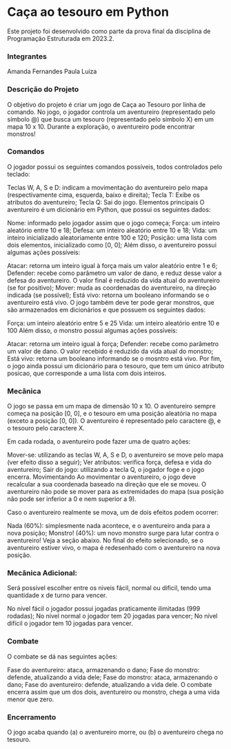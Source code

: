 # Caça ao tesouro em Python
Este projeto foi desenvolvido como parte da prova final da disciplina de Programação Estruturada em 2023.2.

### Integrantes
Amanda Fernandes
Paula Luiza

### Descrição do Projeto
O objetivo do projeto é criar um jogo de Caça ao Tesouro por linha de comando. No jogo, o jogador controla um aventureiro (representado pelo símbolo @) que busca um tesouro (representado pelo símbolo X) em um mapa 10 x 10. Durante a exploração, o aventureiro pode encontrar monstros!

### Comandos
O jogador possui os seguintes comandos possíveis, todos controlados pelo teclado:

Teclas W, A, S e D: indicam a movimentação do aventureiro pelo mapa (respectivamente cima, esquerda, baixo e direita); Tecla T: Exibe os atributos do aventureiro; Tecla Q: Sai do jogo. Elementos principais O aventureiro é um dicionário em Python, que possui os seguintes dados:

Nome: informado pelo jogador assim que o jogo começa; Força: um inteiro aleatório entre 10 e 18; Defesa: um inteiro aleatório entre 10 e 18; Vida: um inteiro inicializado aleatoriamente entre 100 e 120; Posição: uma lista com dois elementos, inicializado como [0, 0]; Além disso, o aventureiro possui algumas ações possíveis:

Atacar: retorna um inteiro igual à força mais um valor aleatório entre 1 e 6; Defender: recebe como parâmetro um valor de dano, e reduz desse valor a defesa do aventureiro. O valor final é reduzido da vida atual do aventureiro (se for positivo); Mover: muda as coordenadas do aventureiro, na direção indicada (se possível); Está vivo: retorna um booleano informando se o aventureiro está vivo. O jogo também deve ter pode gerar monstros, que são armazenados em dicionários e que possuem os seguintes dados:

Força: um inteiro aleatório entre 5 e 25 Vida: um inteiro aleatório entre 10 e 100 Além disso, o monstro possui algumas ações possíveis:

Atacar: retorna um inteiro igual à força; Defender: recebe como parâmetro um valor de dano. O valor recebido é reduzido da vida atual do monstro; Está vivo: retorna um booleano informando se o mosntro está vivo. Por fim, o jogo ainda possui um dicionário para o tesouro, que tem um único atributo posicao, que corresponde a uma lista com dois inteiros.

### Mecânica
O jogo se passa em um mapa de dimensão 10 x 10. O aventureiro sempre começa na posição [0, 0], e o tesouro em uma posição aleatória no mapa (exceto a posição [0, 0]). O aventureiro é representado pelo caractere @, e o tesouro pelo caractere X.

Em cada rodada, o aventureiro pode fazer uma de quatro ações:

Mover-se: utilizando as teclas W, A, S e D, o aventureiro se move pelo mapa (ver efeito disso a seguir); Ver atributos: verifica força, defesa e vida do aventureiro; Sair do jogo: utilizando a tecla Q, o jogador foge e o jogo encerra. Movimentando Ao movimentar o aventureiro, o jogo deve recalcular a sua coordenada baseado na direção que ele se moveu. O aventureiro não pode se mover para as extremidades do mapa (sua posição não pode ser inferior a 0 e nem superior a 9).

Caso o aventureiro realmente se mova, um de dois efeitos podem ocorrer:

Nada (60%): simplesmente nada acontece, e o aventureiro anda para a nova posição; Monstro! (40%): um novo monstro surge para lutar contra o aventureiro! Veja a seção abaixo. No final do efeito selecionado, se o aventureiro estiver vivo, o mapa é redesenhado com o aventureiro na nova posição.

### Mecânica Adicional:   
Será possivel escolher entre os niveis fácil, normal ou dificil, tendo uma quantidade x de turno para vencer. 

No nível fácil o jogador possui jogadas praticamente ilimitadas (999 rodadas);
No nível normal o jogador tem 20 jogadas para vencer;
No nível difícil o jogador tem 10 jogadas para vencer.

### Combate
O combate se dá nas seguintes ações:

Fase do aventureiro: ataca, armazenando o dano; Fase do monstro: defende, atualizando a vida dele; Fase do monstro: ataca, armazenando o dano; Fase do aventureiro: defende, atualizando a vida dele. O combate encerra assim que um dos dois, aventureiro ou monstro, chega a uma vida menor que zero.

### Encerramento
O jogo acaba quando (a) o aventureiro morre, ou (b) o aventureiro chega no tesouro.




